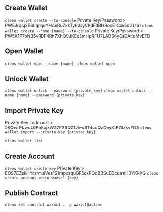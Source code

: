 ## Create Wallet
`cleos wallet create --to-console`
Private Key/Password > PW5Jrqcj2E6LqnqdYHAsRuZkkTy63oyVhdFdBHBocE1Cxe5oGLfa1
`cleos wallet create --name {name} --to-console`
Private Key/Password > PW5K1P7oNB5vRDF4Rh7XhQ9JKEdSmHpRFU7LADS6yCsDAitoMvEFB

## Open Wallet
`cleos wallet open --name {name} `
`cleos wallet open`

## Unlock Wallet
`cleos wallet unlock --password {private_key}`
`cleos wallet unlock --name {name} --password {private_key}`

## Import Private Key
Private Key To Import > 5KQwrPbwdL6PhXujxW37FSSQZ1JiwsST4cqQzDeyXtP79zkvFD3
`cleos wallet import --private-key {private_key}`

`cleos wallet list`

## Create Account
`cleos wallet create-key`
Private Key > EOS7EZskHYcrrmuiVes1S1mpcsquGP5cxPQdBBSuEDcuamH3YKkXG
`cleos create account eosio waxsc1 {key}`

## Publish Contract

`cleos set contract waxsc1 . -p waxsc1@active`
